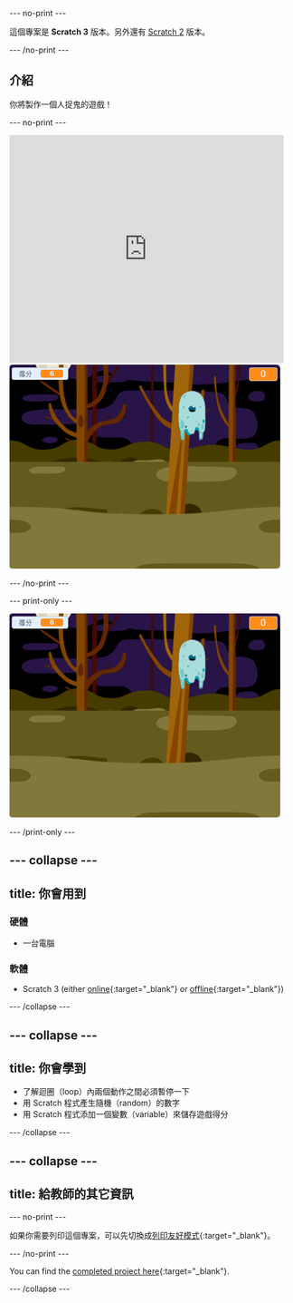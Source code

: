 \--- no-print \---

這個專案是 **Scratch 3** 版本。另外還有 [Scratch 2](https://projects.raspberrypi.org/en/projects/ghostbusters-scratch2) 版本。

\--- /no-print \---

## 介紹

你將製作一個人捉鬼的遊戲！

\--- no-print \---

<div class="scratch-preview">
  <iframe allowtransparency="true" width="485" height="402" src="https://scratch.mit.edu/projects/embed/276874679/?autostart=false" frameborder="0" scrolling="no"></iframe>
  <img src="images/showcase-static.png">
</div>

\--- /no-print \---

\--- print-only \---

![演示](images/showcase-static.png)

\--- /print-only \---

## \--- collapse \---

## title: 你會用到

### 硬體

- 一台電腦

### 軟體

- Scratch 3 (either [online](https://rpf.io/scratchon){:target="_blank"} or [offline](https://rpf.io/scratchoff){:target="_blank"})

\--- /collapse \---

## \--- collapse \---

## title: 你會學到

- 了解迴圈（loop）內兩個動作之間必須暫停一下
- 用 Scratch 程式產生隨機（random）的數字
- 用 Scratch 程式添加一個變數（variable）來儲存遊戲得分

\--- /collapse \---

## \--- collapse \---

## title: 給教師的其它資訊

\--- no-print \---

如果你需要列印這個專案，可以先切換成[列印友好模式](https://projects.raspberrypi.org/en/projects/ghostbusters/print){:target="_blank"}。

\--- /no-print \---

You can find the [completed project here](https://rpf.io/p/en/ghostbusters-get){:target="_blank"}.

\--- /collapse \---